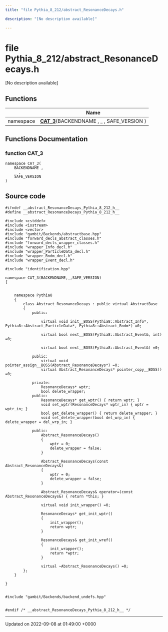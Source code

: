 ```yaml
---
title: "file Pythia_8_212/abstract_ResonanceDecays.h"

description: "[No description available]"

---
```


# file Pythia_8_212/abstract_ResonanceDecays.h

[No description available]

## Functions

|                | Name           |
| -------------- | -------------- |
| namespace | **[CAT_3](/documentation/code/files/abstract__resonancedecays_8h/#function-abstract-resonancedecays-h-cat-3)**(BACKENDNAME , _ , SAFE_VERSION ) |


## Functions Documentation

### function CAT_3

```
namespace CAT_3(
    BACKENDNAME ,
    _ ,
    SAFE_VERSION 
)
```




## Source code

```
#ifndef __abstract_ResonanceDecays_Pythia_8_212_h__
#define __abstract_ResonanceDecays_Pythia_8_212_h__

#include <cstddef>
#include <iostream>
#include <vector>
#include "gambit/Backends/abstractbase.hpp"
#include "forward_decls_abstract_classes.h"
#include "forward_decls_wrapper_classes.h"
#include "wrapper_Info_decl.h"
#include "wrapper_ParticleData_decl.h"
#include "wrapper_Rndm_decl.h"
#include "wrapper_Event_decl.h"

#include "identification.hpp"

namespace CAT_3(BACKENDNAME,_,SAFE_VERSION)
{
    
    
    namespace Pythia8
    {
        class Abstract_ResonanceDecays : public virtual AbstractBase
        {
            public:
    
                virtual void init__BOSS(Pythia8::Abstract_Info*, Pythia8::Abstract_ParticleData*, Pythia8::Abstract_Rndm*) =0;
    
                virtual bool next__BOSS(Pythia8::Abstract_Event&, int) =0;
    
                virtual bool next__BOSS(Pythia8::Abstract_Event&) =0;
    
            public:
                virtual void pointer_assign__BOSS(Abstract_ResonanceDecays*) =0;
                virtual Abstract_ResonanceDecays* pointer_copy__BOSS() =0;
    
            private:
                ResonanceDecays* wptr;
                bool delete_wrapper;
            public:
                ResonanceDecays* get_wptr() { return wptr; }
                void set_wptr(ResonanceDecays* wptr_in) { wptr = wptr_in; }
                bool get_delete_wrapper() { return delete_wrapper; }
                void set_delete_wrapper(bool del_wrp_in) { delete_wrapper = del_wrp_in; }
    
            public:
                Abstract_ResonanceDecays()
                {
                    wptr = 0;
                    delete_wrapper = false;
                }
    
                Abstract_ResonanceDecays(const Abstract_ResonanceDecays&)
                {
                    wptr = 0;
                    delete_wrapper = false;
                }
    
                Abstract_ResonanceDecays& operator=(const Abstract_ResonanceDecays&) { return *this; }
    
                virtual void init_wrapper() =0;
    
                ResonanceDecays* get_init_wptr()
                {
                    init_wrapper();
                    return wptr;
                }
    
                ResonanceDecays& get_init_wref()
                {
                    init_wrapper();
                    return *wptr;
                }
    
                virtual ~Abstract_ResonanceDecays() =0;
        };
    }
    
}


#include "gambit/Backends/backend_undefs.hpp"


#endif /* __abstract_ResonanceDecays_Pythia_8_212_h__ */
```


-------------------------------

Updated on 2022-09-08 at 01:49:00 +0000
